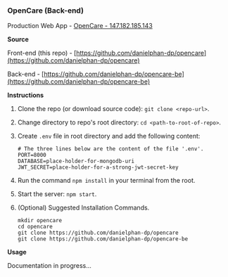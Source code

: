 ### OpenCare (Back-end)

Production Web App - [OpenCare - 147.182.185.143](http://147.182.185.143/)

**Source**

Front-end (this repo) - [https://github.com/danielphan-dp/opencare](https://github.com/danielphan-dp/opencare)

Back-end - [https://github.com/danielphan-dp/opencare-be](https://github.com/danielphan-dp/opencare-be)

**Instructions**

1. Clone the repo (or download source code): `git clone <repo-url>`.
2. Change directory to repo's root directory: `cd <path-to-root-of-repo>`.
3. Create `.env` file in root directory and add the following content:
    ````
    # The three lines below are the content of the file '.env'.
    PORT=8000
    DATABASE=place-holder-for-mongodb-uri
    JWT_SECRET=place-holder-for-a-strong-jwt-secret-key
    ````
4. Run the command `npm install` in your terminal from the root.

5. Start the server: `npm start`.

6. (Optional) Suggested Installation Commands.
    ````
    mkdir opencare
    cd opencare
    git clone https://github.com/danielphan-dp/opencare
    git clone https://github.com/danielphan-dp/opencare-be
    ````

**Usage**

Documentation in progress...
